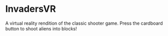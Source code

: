 # InvadersVR
A virtual reality rendition of the classic shooter game. Press the cardboard button to shoot aliens into blocks!
